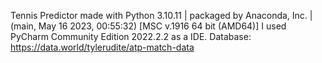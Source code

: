 Tennis Predictor made with Python 3.10.11 | packaged by Anaconda, Inc. | (main, May 16 2023, 00:55:32) [MSC v.1916 64 bit (AMD64)]
I used PyCharm Community Edition 2022.2.2 as a IDE.
Database: https://data.world/tylerudite/atp-match-data
